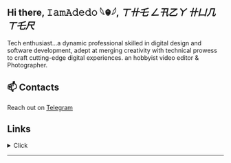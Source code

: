## Hi there, 𝙸𝚊𝚖𝙰𝚍𝚎𝚍𝚘 𓆩☬𓆪, *ㄒ卄乇 ㄥ卂乙ㄚ 卄凵几ㄒ乇尺*

Tech enthusiast...a dynamic professional skilled in digital design and software development, adept at merging creativity with technical prowess to craft cutting-edge digital experiences.
an hobbyist video editor & Photographer.


## 📫 Contacts

Reach out on [Telegram](https://t.me/IamAdedo)

## Links
<details>
<summary>Click</summary>
  
[Messenger](https://m.me/IamAdedo), [X (Twitter)](https://x.com/IamAdedo), [Linkedin](https://linkedin.com/in/IamAdedo)



More profile link on [Linktr.ee](https://linktr.ee/IamAdedo)
</details>

---

<!---
IamAdedo/IamAdedo is a ✨ special ✨ repository because its `README.md` (this file) appears on your GitHub profile.
You can click the Preview link to take a look at your changes.
--->
